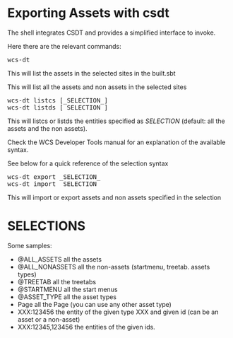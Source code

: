 # Exporting Assets with csdt

The shell integrates CSDT and provides a simplified interface to invoke.

Here there are the relevant commands:

<pre>
wcs-dt
</pre>

This will list the assets in the selected sites in the built.sbt


This will list all the assets and non assets in the selected sites

<pre>
wcs-dt listcs [_SELECTION_]
wcs-dt listds [_SELECTION_]
</pre>

This will listcs or listds the entities specified as _SELECTION_ (default: all the assets and the non assets).

Check the WCS Developer Tools manual for an explanation of the available syntax.

See below for a quick reference of the selection syntax

<pre>
wcs-dt export _SELECTION_
wcs-dt import _SELECTION_
</pre>

This will import or export assets and non assets specified in the selection

# SELECTIONS

Some samples:

- @ALL_ASSETS all the assets
- @ALL_NONASSETS all the non-assets (startmenu, treetab. assets types)
- @TREETAB all the treetabs
- @STARTMENU all the start menus
- @ASSET_TYPE all the asset types
- Page all the Page (you can use any other asset type)
- XXX:123456 the entity of the given type XXX and given id (can be an asset or a non-asset)
- XXX:12345,123456 the entities of the given ids.


